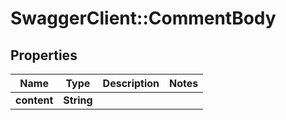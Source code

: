 # SwaggerClient::CommentBody

## Properties
Name | Type | Description | Notes
------------ | ------------- | ------------- | -------------
**content** | **String** |  | 


